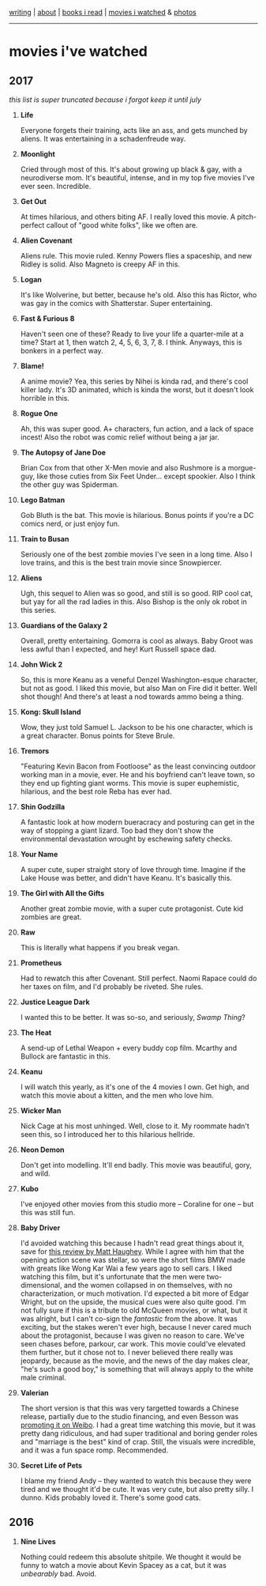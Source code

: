 [writing](index.md) | [about](about.md) | [books i read](books.md) | [movies i watched](movies.md) & [photos](http://vsco.co/brookshelley/images/1)

---

# movies i've watched

## 2017

_this list is super truncated because i forgot keep it until july_

1. **Life**

    Everyone forgets their training, acts like an ass, and gets munched by aliens. It was entertaining in a schadenfreude way.

2. **Moonlight**

    Cried through most of this. It's about growing up black & gay, with a neurodiverse mom. It's beautiful, intense, and in my top five movies I've ever seen. Incredible.

3. **Get Out**

    At times hilarious, and others biting AF. I really loved this movie. A pitch-perfect callout of "good white folks", like we often are.

2. **Alien Covenant**

    Aliens rule. This movie ruled. Kenny Powers flies a spaceship, and new Ridley is solid. Also Magneto is creepy AF in this.

3. **Logan**

    It's like Wolverine, but better, because he's old. Also this has Rictor, who was gay in the comics with Shatterstar. Super entertaining.

4. **Fast & Furious 8**

    Haven't seen one of these? Ready to live your life a quarter-mile at a time? Start at 1, then watch 2, 4, 5, 6, 3, 7, 8. I think. Anyways, this is bonkers in a perfect way.

5. **Blame!**

    A anime movie? Yea, this series by Nihei is kinda rad, and there's cool killer lady. It's 3D animated, which is kinda the worst, but it doesn't look horrible in this.

6. **Rogue One**

    Ah, this was super good. A+ characters, fun action, and a lack of space incest! Also the robot was comic relief without being a jar jar.

7. **The Autopsy of Jane Doe**

    Brian Cox from that other X-Men movie and also Rushmore is a morgue-guy, like those cuties from Six Feet Under... except spookier. Also I think the other guy was Spiderman.

8. **Lego Batman**

    Gob Bluth is the bat. This movie is hilarious. Bonus points if you're a DC comics nerd, or just enjoy fun.

9. **Train to Busan**

    Seriously one of the best zombie movies I've seen in a long time. Also I love trains, and this is the best train movie since Snowpiercer.

10. **Aliens**

    Ugh, this sequel to Alien was so good, and still is so good. RIP cool cat, but yay for all the rad ladies in this. Also Bishop is the only ok robot in this series.

11. **Guardians of the Galaxy 2**

    Overall, pretty entertaining. Gomorra is cool as always. Baby Groot was less awful than I expected, and hey! Kurt Russell space dad.

12. **John Wick 2**

    So, this is more Keanu as a veneful Denzel Washington-esque character, but not as good. I liked this movie, but also Man on Fire did it better. Well shot though! And there's at least a nod towards ammo being a thing.

13. **Kong: Skull Island**

    Wow, they just told Samuel L. Jackson to be his one character, which is a great character. Bonus points for Steve Brule.

14. **Tremors**

    "Featuring Kevin Bacon from Footloose" as the least convincing outdoor working man in a movie, ever. He and his boyfriend can't leave town, so they end up fighting giant worms. This movie is super euphemistic, hilarious, and the best role Reba has ever had.

15. **Shin Godzilla**

    A fantastic look at how modern bueracracy and posturing can get in the way of stopping a giant lizard. Too bad they don't show the environmental devastation wrought by eschewing safety checks.

16. **Your Name**

    A super cute, super straight story of love through time. Imagine if the Lake House was better, and didn't have Keanu. It's basically this.

17. **The Girl with All the Gifts**

    Another great zombie movie, with a super cute protagonist. Cute kid zombies are great.

18. **Raw**

    This is literally what happens if you break vegan.

19. **Prometheus**

    Had to rewatch this after Covenant. Still perfect. Naomi Rapace could do her taxes on film, and I'd probably be riveted. She rules.

20. **Justice League Dark**

    I wanted this to be better. It was so-so, and seriously, _Swamp Thing_?

21. **The Heat**

    A send-up of Lethal Weapon + every buddy cop film. Mcarthy and Bullock are fantastic in this.

22. **Keanu**

    I will watch this yearly, as it's one of the 4 movies I own. Get high, and watch this movie about a kitten, and the men who love him.

23. **Wicker Man**

    Nick Cage at his most unhinged. Well, close to it. My roommate hadn't seen this, so I introduced her to this hilarious hellride.

24. **Neon Demon**

    Don't get into modelling. It'll end badly. This movie was beautiful, gory, and wild.

25. **Kubo**

    I've enjoyed other movies from this studio more – Coraline for one – but this was still fun.

26. **Baby Driver**

    I'd avoided watching this because I hadn't read great things about it, save for [this review by Matt Haughey](https://15minutes.inthemorni.ng/baby-driver-was-fantastic-2acd21be54ba). While I agree with him that the opening action scene was stellar, so were the short films BMW made with greats like Wong Kar Wai a few years ago to sell cars. I liked watching this film, but it's unfortunate that the men were two-dimensional, and the women collapsed in on themselves, with no characterization, or much motivation. I'd expected a bit more of Edgar Wright, but on the upside, the musical cues were also quite good. I'm not fully sure if this is a tribute to old McQueen movies, or what, but it was alright, but I can't co-sign the _fantastic_ from the above. It was exciting, but the stakes weren't ever high, because I never cared much about the protagonist, because I was given no reason to care. We've seen chases before, parkour, car work. This movie could've elevated them further, but it chose not to. I never believed there really was jeopardy, because as the movie, and the news of the day makes clear, "he's such a good boy," is something that will always apply to the white male criminal.

27. **Valerian**

    The short version is that this was very targetted towards a Chinese release, partially due to the studio financing, and even Besson was [promoting it on Weibo](http://chinafilminsider.com/valerian-city-thousand-planets-passes-china-censorship/). I had a great time watching this movie, but it was pretty dang ridiculous, and had super traditional and boring gender roles and "marriage is the best" kind of crap. Still, the visuals were incredible, and it was a fun space romp. Recommended.

28. **Secret Life of Pets**

    I blame my friend Andy – they wanted to watch this because they were tired and we thought it'd be cute. It was very cute, but also pretty silly. I dunno. Kids probably loved it. There's some good cats.

## 2016

1. **Nine Lives**

    Nothing could redeem this absolute shitpile. We thought it would be funny to watch a movie about Kevin Spacey as a cat, but it was _unbearably_ bad. Avoid.
